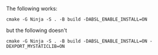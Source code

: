 The following works:

```
cmake -G Ninja -S . -B build -DABSL_ENABLE_INSTALL=ON
```

but the following doesn't

```
cmake -G Ninja -S . -B build -DABSL_ENABLE_INSTALL=ON -DEXPORT_MYSTATICLIB=ON
```

